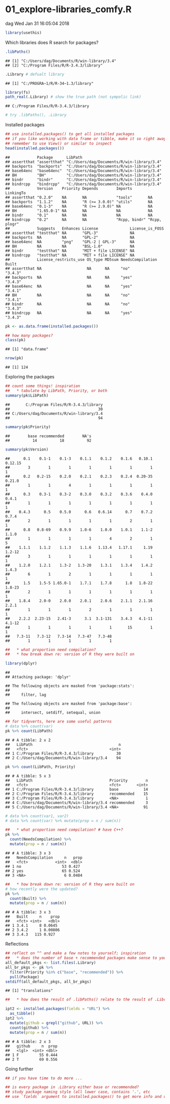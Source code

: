 01\_explore-libraries\_comfy.R
================
dag
Wed Jan 31 16:05:04 2018

``` r
library(usethis)
```

Which libraries does R search for packages?

``` r
.libPaths()
```

    ## [1] "C:/Users/dag/Documents/R/win-library/3.4"
    ## [2] "C:/Program Files/R/R-3.4.3/library"

``` r
.Library # defualt library 
```

    ## [1] "C:/PROGRA~1/R/R-34~1.3/library"

``` r
library(fs)
path_real(.Library) # show the true path (not sympolic link)
```

    ## C:/Program Files/R/R-3.4.3/library

``` r
# try .libPaths(), .Library
```

Installed packages

``` r
## use installed.packages() to get all installed packages
## if you like working with data frame or tibble, make it so right away!
## remember to use View() or similar to inspect
head(installed.packages())
```

    ##            Package      LibPath                                   
    ## assertthat "assertthat" "C:/Users/dag/Documents/R/win-library/3.4"
    ## backports  "backports"  "C:/Users/dag/Documents/R/win-library/3.4"
    ## base64enc  "base64enc"  "C:/Users/dag/Documents/R/win-library/3.4"
    ## BH         "BH"         "C:/Users/dag/Documents/R/win-library/3.4"
    ## bindr      "bindr"      "C:/Users/dag/Documents/R/win-library/3.4"
    ## bindrcpp   "bindrcpp"   "C:/Users/dag/Documents/R/win-library/3.4"
    ##            Version    Priority Depends        Imports       LinkingTo    
    ## assertthat "0.2.0"    NA       NA             "tools"       NA           
    ## backports  "1.1.2"    NA       "R (>= 3.0.0)" "utils"       NA           
    ## base64enc  "0.1-3"    NA       "R (>= 2.9.0)" NA            NA           
    ## BH         "1.65.0-1" NA       NA             NA            NA           
    ## bindr      "0.1"      NA       NA             NA            NA           
    ## bindrcpp   "0.2"      NA       NA             "Rcpp, bindr" "Rcpp, plogr"
    ##            Suggests   Enhances License              License_is_FOSS
    ## assertthat "testthat" NA       "GPL-3"              NA             
    ## backports  NA         NA       "GPL-2"              NA             
    ## base64enc  NA         "png"    "GPL-2 | GPL-3"      NA             
    ## BH         NA         NA       "BSL-1.0"            NA             
    ## bindr      "testthat" NA       "MIT + file LICENSE" NA             
    ## bindrcpp   "testthat" NA       "MIT + file LICENSE" NA             
    ##            License_restricts_use OS_type MD5sum NeedsCompilation Built  
    ## assertthat NA                    NA      NA     "no"             "3.4.3"
    ## backports  NA                    NA      NA     "yes"            "3.4.3"
    ## base64enc  NA                    NA      NA     "yes"            "3.4.1"
    ## BH         NA                    NA      NA     "no"             "3.4.1"
    ## bindr      NA                    NA      NA     "no"             "3.4.3"
    ## bindrcpp   NA                    NA      NA     "yes"            "3.4.3"

``` r
pk <- as.data.frame(installed.packages())

## how many packages?
class(pk)
```

    ## [1] "data.frame"

``` r
nrow(pk)
```

    ## [1] 124

Exploring the packages

``` r
## count some things! inspiration
##   * tabulate by LibPath, Priority, or both
summary(pk$LibPath)
```

    ##       C:/Program Files/R/R-3.4.3/library 
    ##                                       30 
    ## C:/Users/dag/Documents/R/win-library/3.4 
    ##                                       94

``` r
summary(pk$Priority)
```

    ##        base recommended        NA's 
    ##          14          18          92

``` r
summary(pk$Version)
```

    ##      0.1    0.1-1    0.1-3    0.1.1    0.1.2    0.1.6   0.10.1  0.12.15 
    ##        3        1        1        1        1        1        1        1 
    ##      0.2   0.2-15    0.2.0    0.2.1    0.2.3    0.2.4  0.20-35   0.21.0 
    ##        1        1        4        1        1        1        1        1 
    ##      0.3    0.3-1    0.3-2    0.3.0    0.3.2    0.3.6    0.4.0    0.4.1 
    ##        1        1        1        1        1        1        1        1 
    ##    0.4.3      0.5    0.5.0      0.6   0.6.14      0.7    0.7.2    0.7.4 
    ##        2        1        1        1        1        2        1        1 
    ##      0.8   0.8-69    0.9.9    1.0-6    1.0.0    1.0.1    1.1-2    1.1.0 
    ##        1        1        1        1        4        2        1        5 
    ##    1.1.1    1.1.2    1.1.3    1.1.6   1.13.4   1.17.1     1.19   1.2-12 
    ##        3        1        1        1        1        1        1        1 
    ##    1.2.0    1.2.1    1.3-2   1.3-20    1.3.1    1.3.4    1.4.2    1.4.3 
    ##        6        1        2        1        1        1        1        1 
    ##      1.5    1.5-5 1.65.0-1    1.7.1    1.7.8      1.8   1.8-22   1.8-23 
    ##        2        1        1        1        1        1        1        1 
    ##    1.8.4    2.0-0    2.0.0    2.0.1    2.0.6    2.1.1   2.1.16    2.2.1 
    ##        1        1        1        2        1        1        1        1 
    ##    2.2.2  2.23-15   2.41-3      3.1  3.1-131    3.4.3   4.1-11   4.1-12 
    ##        1        1        1        1        1       15        1        1 
    ##   7.3-11   7.3-12   7.3-14   7.3-47   7.3-48 
    ##        1        1        1        1        1

``` r
##   * what proportion need compilation?
##   * how break down re: version of R they were built on

library(dplyr)
```

    ## 
    ## Attaching package: 'dplyr'

    ## The following objects are masked from 'package:stats':
    ## 
    ##     filter, lag

    ## The following objects are masked from 'package:base':
    ## 
    ##     intersect, setdiff, setequal, union

``` r
## for tidyverts, here are some useful patterns
# data %>% count(var)
pk %>% count(LibPath)
```

    ## # A tibble: 2 x 2
    ##   LibPath                                      n
    ##   <fct>                                    <int>
    ## 1 C:/Program Files/R/R-3.4.3/library          30
    ## 2 C:/Users/dag/Documents/R/win-library/3.4    94

``` r
pk %>% count(LibPath, Priority)
```

    ## # A tibble: 5 x 3
    ##   LibPath                                  Priority        n
    ##   <fct>                                    <fct>       <int>
    ## 1 C:/Program Files/R/R-3.4.3/library       base           14
    ## 2 C:/Program Files/R/R-3.4.3/library       recommended    15
    ## 3 C:/Program Files/R/R-3.4.3/library       <NA>            1
    ## 4 C:/Users/dag/Documents/R/win-library/3.4 recommended     3
    ## 5 C:/Users/dag/Documents/R/win-library/3.4 <NA>           91

``` r
# data %>% count(var1, var2)
# data %>% count(var) %>% mutate(prop = n / sum(n))

##   * what proportion need compilation? # have C++?
pk %>%
  count(NeedsCompilation) %>%
  mutate(prop = n / sum(n))
```

    ## # A tibble: 3 x 3
    ##   NeedsCompilation     n   prop
    ##   <fct>            <int>  <dbl>
    ## 1 no                  53 0.427 
    ## 2 yes                 65 0.524 
    ## 3 <NA>                 6 0.0484

``` r
##   * how break down re: version of R they were built on
# how recently were the updated?
pk %>%
  count(Built) %>%
  mutate(prop = n / sum(n))
```

    ## # A tibble: 3 x 3
    ##   Built     n    prop
    ##   <fct> <int>   <dbl>
    ## 1 3.4.1     8 0.0645 
    ## 2 3.4.2     1 0.00806
    ## 3 3.4.3   115 0.927

Reflections

``` r
## reflect on ^^ and make a few notes to yourself; inspiration
##   * does the number of base + recommended packages make sense to you?
all_default_pkgs <- list.files(.Library)
all_br_pkgs <- pk %>%
  filter(Priority %in% c("base", "recommended")) %>%
  pull(Package)
setdiff(all_default_pkgs, all_br_pkgs)
```

    ## [1] "translations"

``` r
##   * how does the result of .libPaths() relate to the result of .Library?

ipt2 <- installed.packages(fields = "URL") %>%
  as_tibble()
ipt2 %>%
  mutate(github = grepl("github", URL)) %>%
  count(github) %>%
  mutate(prop = n / sum(n))
```

    ## # A tibble: 2 x 3
    ##   github     n  prop
    ##   <lgl>  <int> <dbl>
    ## 1 F         55 0.444
    ## 2 T         69 0.556

Going further

``` r
## if you have time to do more ...

## is every package in .Library either base or recommended?
## study package naming style (all lower case, contains '.', etc
## use `fields` argument to installed.packages() to get more info and use it!
```
